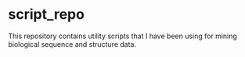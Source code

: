 # script_repo
This repository contains utility scripts that I have been using for mining biological sequence and structure data.
